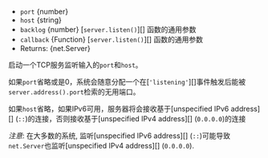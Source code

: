<!-- YAML
added: v0.1.90
-->
* `port` {number}
* `host` {string}
* `backlog` {number} [`server.listen()`][] 函数的通用参数
* `callback` {Function} [`server.listen()`][] 函数的通用参数
* Returns: {net.Server}

启动一个TCP服务监听输入的`port`和`host`。

如果`port`省略或是0，系统会随意分配一个在[`'listening'`][]事件触发后能被`server.address().port`检索的无用端口。

如果`host`省略，如果IPv6可用，服务器将会接收基于[unspecified IPv6 address][] (`::`)的连接，否则接收基于[unspecified IPv4 address][] (`0.0.0.0`)的连接

*注意*: 在大多数的系统, 监听[unspecified IPv6 address][] (`::`)可能导致`net.Server`也监听[unspecified IPv4 address][] (`0.0.0.0`).
